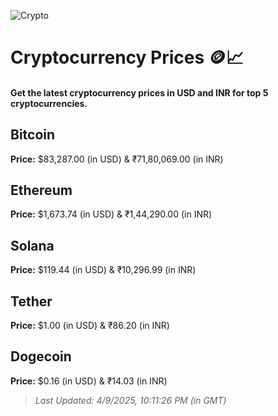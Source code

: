 
![Crypto](https://www.techguide.com.au/wp-content/uploads/2020/11/crypto3.jpeg)

# Cryptocurrency Prices 🪙📈

#### Get the latest cryptocurrency prices in USD and INR for top 5 cryptocurrencies.

## Bitcoin

**Price:** $83,287.00 (in USD) & ₹71,80,069.00 (in INR)

## Ethereum

**Price:** $1,673.74 (in USD) & ₹1,44,290.00 (in INR)

## Solana

**Price:** $119.44 (in USD) & ₹10,296.99 (in INR)

## Tether

**Price:** $1.00 (in USD) & ₹86.20 (in INR)

## Dogecoin

**Price:** $0.16 (in USD) & ₹14.03 (in INR)

> _Last Updated: 4/9/2025, 10:11:26 PM (in GMT)_
